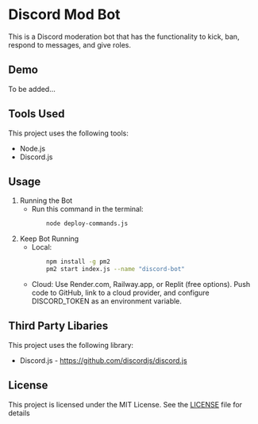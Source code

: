 # Discord Mod Bot

This is a Discord moderation bot that has the functionality to kick, ban, respond to messages, and give roles.

## Demo

To be added...

## Tools Used

This project uses the following tools:
- Node.js
- Discord.js

## Usage

1. Running the Bot
    - Run this command in the terminal: 
        ```bash
            node deploy-commands.js
2. Keep Bot Running
    - Local:
        ```bash
            npm install -g pm2
            pm2 start index.js --name "discord-bot"
    - Cloud:
        Use Render.com, Railway.app, or Replit (free options).
        Push code to GitHub, link to a cloud provider, and configure DISCORD_TOKEN as an environment variable.



## Third Party Libaries

This project uses the following library:
- Discord.js - https://github.com/discordjs/discord.js

## License

This project is licensed under the MIT License. See the [LICENSE](/LICENSE) file for details